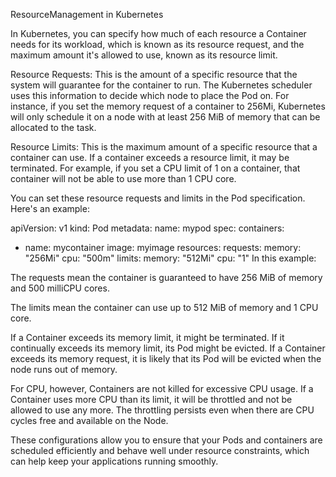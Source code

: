 ResourceManagement in Kubernetes

In Kubernetes, you can specify how much of each resource a Container needs for its workload, which is known as its resource request, and the maximum amount it's allowed to use, known as its resource limit.

Resource Requests: This is the amount of a specific resource that the system will guarantee for the container to run. The Kubernetes scheduler uses this information to decide which node to place the Pod on. For instance, if you set the memory request of a container to 256Mi, Kubernetes will only schedule it on a node with at least 256 MiB of memory that can be allocated to the task.

Resource Limits: This is the maximum amount of a specific resource that a container can use. If a container exceeds a resource limit, it may be terminated. For example, if you set a CPU limit of 1 on a container, that container will not be able to use more than 1 CPU core.

You can set these resource requests and limits in the Pod specification. Here's an example:

apiVersion: v1
kind: Pod
metadata:
  name: mypod
spec:
  containers:
  - name: mycontainer
    image: myimage
    resources:
      requests:
        memory: "256Mi"
        cpu: "500m"
      limits:
        memory: "512Mi"
        cpu: "1"
In this example:

The requests mean the container is guaranteed to have 256 MiB of memory and 500 milliCPU cores.

The limits mean the container can use up to 512 MiB of memory and 1 CPU core.

If a Container exceeds its memory limit, it might be terminated. If it continually exceeds its memory limit, its Pod might be evicted. If a Container exceeds its memory request, it is likely that its Pod will be evicted when the node runs out of memory.

For CPU, however, Containers are not killed for excessive CPU usage. If a Container uses more CPU than its limit, it will be throttled and not be allowed to use any more. The throttling persists even when there are CPU cycles free and available on the Node.

These configurations allow you to ensure that your Pods and containers are scheduled efficiently and behave well under resource constraints, which can help keep your applications running smoothly.
